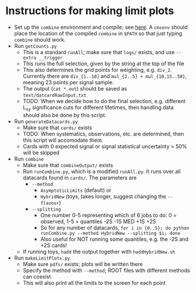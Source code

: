 # Instructions for making limit plots

  * Set up the `combine` environment and compile; see [here](http://cms-analysis.github.io/HiggsAnalysis-CombinedLimit/). A `cmsenv` should place the location of the compiled `combine` in `$PATH` so that just typing `combine` should work.
  * Run `getCounts.py`
      * This is a standard `runAll`; make sure that `logs/` exists, and use `--extra __trigger`
      * This runs the full selection, given by the string at the top of the file
      * This also determines the grid points for weighting, e.g. `div_2`. Currently there are `div_{1..10}` and `mul_{2..5} + mul_{10,15..50}`, meaning 23 points per signal sample.
      * The output (`cat *.out`) should be saved as `text/datcardRawInput.txt`
      * TODO: When we decide how to do the final selection, e.g. different L<sub>xy</sub> significance cuts for different lifetimes, then handling data should also be done by this script.
  * Run `generateDatacards.py`
      * Make sure that `cards/` exists
      * TODO: When systematics, observations, etc. are determined, then this script will accomodate them.
      * Cards with 0 expected signal or signal statistical uncertainty > 50% will be skipped
  * Run `combine`
      * Make sure that `combineOutput/` exists
      * Run `runCombine.py`, which is a modified `runAll.py`. It runs over all datacards found in `cards/`. The parameters are
        * `--method`
            * `AsymptoticLimits` (default) or
            * `HybridNew` (toys, takes longer, suggest changing the `--flavour`)
        * `--splitting`
            * One number 0-5 representing which of 6 jobs to do: 0 = observed, 1-5 = quantiles -2S -1S MED +1S +2S
            * So for any number of datacards, `for i in {0..5}; do python runCombine.py --method HybridNew --splitting $i; done`
            * Also useful for NOT running some quantiles, e.g. the -2S and +2S cards!
      * If running toys, `hadd` the output together with `haddHybridNew.sh`
  * Run `makeLimitPlots.py`
      * Make sure `pdfs/` exists; plots will be written there
      * Specify the method with `--method`; ROOT files with different methods can coexist
      * This will also print all the limits to the screen for each point
